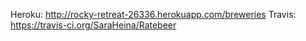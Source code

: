 
Heroku:
http://rocky-retreat-26336.herokuapp.com/breweries
Travis: 
https://travis-ci.org/SaraHeina/Ratebeer

